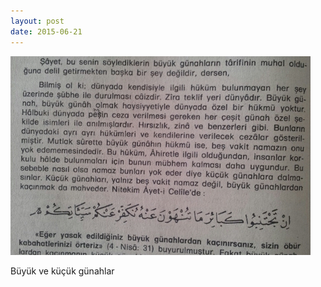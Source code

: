 ```yaml
---
layout: post
date: 2015-06-21
---
```


![](/images/tumblr_nqav6qyrqx1u3gx2to1_500.jpg)

Büyük ve küçük günahlar
